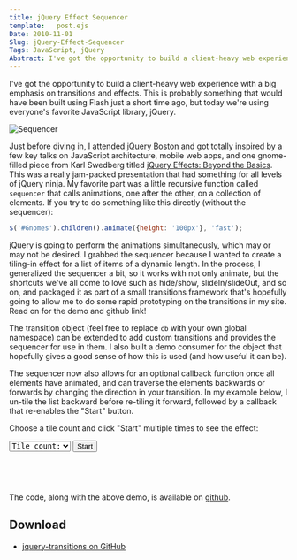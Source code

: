 ```yaml
---
title: jQuery Effect Sequencer
template:   post.ejs
Date: 2010-11-01
Slug: jQuery-Effect-Sequencer
Tags: JavaScript, jQuery
Abstract: I've got the opportunity to build a client-heavy web experience with a big emphasis on transitions and effects. This is probably something that would have been built using Flash just a short time ago, but today we're using everyone's favorite JavaScript library, jQuery.
---
```


<style type="text/css">
  #list-of-tiles {
    margin: 1em 0;
    padding: 0;
    max-width: 225px;
    min-height: 45px;
    overflow: hidden;
  }
  
  #list-of-tiles li {
    float: left;
    height: 40px;
    width: 40px;
    overflow: hidden;
    margin: 0 5px 5px 0;
    background: #f90;
    color: #fff;
    font: 36px/1 serif;
    line-height: 40px;
    text-align: center;
    cursor: pointer;
    display: none;
    list-style: none;
  }
  #list-of-tiles li:nth-child(2n) {
    background: #009;
  }
  #list-of-tiles li:nth-child(3n) {
    background: #3f0;
  }
  #list-of-tiles li:nth-child(4n) {
    background: #c09;
  }
  #list-of-tiles li:nth-child(5n) {
    background: #09f;
  }
  #list-of-tiles li:hover {
    background: gray;
  }
  #list-of-tiles li:active {
    background: #000;
  }
  #tile-count {
    font-family: monospace;
  }
</style>

I've got the opportunity to build a client-heavy web experience with a
big emphasis on transitions and effects. This is probably something that
would have been built using Flash just a short time ago, but today we're
using everyone's favorite JavaScript library, jQuery.

![Sequencer](http://projects.cbsides.com/blog/demo/transitions/sequencer.jpg "CC image courtesy of fonitronik on Flickr")

Just before diving in, I attended [jQuery
Boston](http://events.jquery.org/2010/boston/) and got totally inspired
by a few key talks on JavaScript architecture, mobile web apps, and one
gnome-filled piece from Karl Swedberg titled [jQuery Effects: Beyond the
Basics](http://pres.learningjquery.com/jqcon2010/). This was a really
jam-packed presentation that had something for all levels of jQuery
ninja. My favorite part was a little recursive function called
`sequencer` that calls animations, one after the other, on a collection
of elements. If you try to do something like this directly (without the
sequencer):

```javascript
$('#Gnomes').children().animate({height: '100px'}, 'fast');
```

jQuery is going to perform the animations simultaneously, which may or
may not be desired. I grabbed the sequencer because I wanted to create a
tiling-in effect for a list of items of a dynamic length. In the
process, I generalized the sequencer a bit, so it works with not only
animate, but the shortcuts we've all come to love such as hide/show,
slideIn/slideOut, and so on, and packaged it as part of a small
transitions framework that's hopefully going to allow me to do some
rapid prototyping on the transitions in my site. Read on for the demo
and github link!

The transition object (feel free to replace `cb` with your own global
namespace) can be extended to add custom transitions and provides the
sequencer for use in them. I also built a demo consumer for the object
that hopefully gives a good sense of how this is used (and how useful it
can be).

The sequencer now also allows for an optional callback function once all
elements have animated, and can traverse the elements backwards or
forwards by changing the direction in your transition. In my example
below, I un-tile the list backward before re-tiling it forward, followed
by a callback that re-enables the "Start" button.

Choose a tile count and click "Start" multiple times to see the effect:


<div>
  <form id="tile-control">
  <select id="tile-count">
    <option selected="selected">Tile count:</option>
    <option value="5">&nbsp;5 tiles</option>
    <option value="10">10 tiles</option>
    <option value="20">20 tiles</option>
    <option value="50">50 tiles</option>
  </select>
  <input id="tile-button" type="submit" value="Start" />    
  </form>

  
  <ul id="list-of-tiles">
    
    
  </ul>
  
</div>

The code, along with the above demo, is available on
[github](http://github.com/cbosco/jquery-transitions).

<a name="Download"></a>
## Download

-   [jquery-transitions on
    GitHub](http://github.com/cbosco/jquery-transitions)

<script src="http://ajax.googleapis.com/ajax/libs/jquery/1.7.2/jquery.min.js"></script>
<script src="http://projects.cbsides.com/blog/demo/transitions/cb.transition.js"></script>
<script src="http://projects.cbsides.com/blog/demo/transitions/demo.js"></script>
